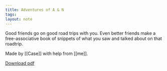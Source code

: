 ```yaml
---
title: Adventures of A & N
tags: 
layout: note
---
```


Good friends go on good road trips with you. Even better friends make a free-associative book of snippets of what you saw and talked about on that roadtrip. 

Made by [[Case]] with help from [[me]].

[Download pdf](/assets/docs/a-n-adventures.pdf)